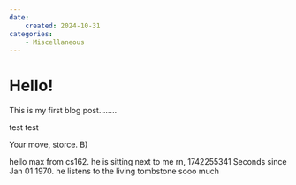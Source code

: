 ```yaml
---
date:
    created: 2024-10-31
categories:
    - Miscellaneous
---
```


# Hello!

This is my first blog post........

test test
<!-- more -->

Your move, storce. B)

hello max from cs162. he is sitting next to me rn, 1742255341 Seconds since Jan 01 1970. he listens to the living tombstone sooo much

